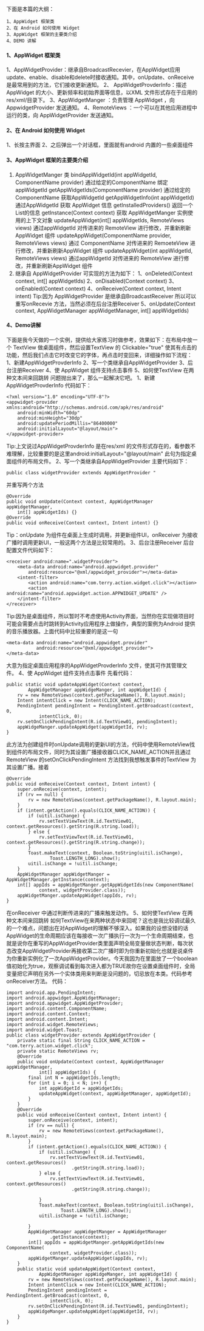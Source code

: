 下面是本篇的大纲：
```  
1、AppWidget 框架类
2、在 Android 如何使用 Widget
3、AppWidget 框架的主要类介绍
4、DEMO 讲解
```
#### 1、AppWidget 框架类
1、AppWidgetProvider：继承自BroadcastRecevier，在AppWidget应用update、enable、disable和delete时接收通知。其中，onUpdate、onReceive 是最常用到的方法，它们接收更新通知。
2、 AppWidgetProvderInfo：描述 AppWidget 的大小、更新频率和初始界面等信息，以XML 文件形式存在于应用的 res/xml/目录下。
3、AppWidgetManger ：负责管理 AppWidget ，向 AppwidgetProvider 发送通知。
4、RemoteViews ：一个可以在其他应用进程中运行的类，向 AppWidgetProvider 发送通知。 
#### 2、在 Android 如何使用 Widget 
1、长按主界面
2、之后弹出一个对话框，里面就有android 内置的一些桌面组件
#### 3、AppWidget 框架的主要类介绍 
1) AppWidgetManger 类
bindAppWidgetId(int appWidgetId, ComponentName provider)
通过给定的ComponentName 绑定appWidgetId
getAppWidgetIds(ComponentName provider)
通过给定的ComponentName 获取AppWidgetId
getAppWidgetInfo(int appWidgetId)
通过AppWidgetId 获取 AppWidget 信息
getInstalledProviders()
返回一个List<AppWidgetProviderInfo>的信息
getInstance(Context context)
获取 AppWidgetManger 实例使用的上下文对象
updateAppWidget(int[] appWidgetIds, RemoteViews views)
通过appWidgetId 对传进来的 RemoteView 进行修改，并重新刷新AppWidget 组件
updateAppWidget(ComponentName provider, RemoteViews views)
通过 ComponentName 对传进来的 RemoeteView 进行修改，并重新刷新AppWidget 组件
updateAppWidget(int appWidgetId, RemoteViews views)
通过appWidgetId 对传进来的 RemoteView 进行修改，并重新刷新AppWidget 组件
2) 继承自 AppWidgetProvider 可实现的方法为如下：
1、onDeleted(Context context, int[] appWidgetIds)
2、onDisabled(Context context)
3、onEnabled(Context context)
4、onReceive(Context context, Intent intent)
Tip:因为 AppWidgetProvider 是继承自BroadcastReceiver  所以可以重写onRecevie 方法，当然必须在后台注册Receiver
5、onUpdate(Context context, AppWidgetManager appWidgetManager, int[] appWidgetIds) 
#### 4、Demo讲解
下面是我今天做的一个实例，提供给大家练习时做参考，效果如下：在布局中放一个 TextView 做桌面组件，然后设置TextView 的 Clickable="true" 使其有点击的功能，然后我们点击它时改变它的字体，再点击时变回来，详细操作如下流程：
1、新建AppWidgetProvderInfo
2、写一个类继承自AppWidgetProvider
3、后台注册Receiver
4、使 AppWidget 组件支持点击事件
5、如何使TextView 在两种文本间来回跳转 
问题抛出来了，那么一起解决它吧。
1、新建AppWidgetProvderInfo
代码如下：
```  
<?xml version="1.0" encoding="UTF-8"?>
<appwidget-provider xmlns:android="http://schemas.android.com/apk/res/android"
    android:minWidth="60dp"
    android:minHeight="30dp"
    android:updatePeriodMillis="86400000"
    android:initialLayout="@layout/main">
</appwidget-provider> 
```
Tip:上文说过AppWidgetProvderInfo 是在res/xml 的文件形式存在的，看参数不难理解，比较重要的是这里android:initialLayout="@layout/main" 此句为指定桌面组件的布局文件。
2、写一个类继承自AppWidgetProvider
主要代码如下：
```  
public class widgetProvider extends AppWidgetProvider "
```
并重写两个方法
```  
@Override
public void onUpdate(Context context, AppWidgetManager appWidgetManager,
	int[] appWidgetIds) {}
@Override
public void onReceive(Context context, Intent intent) {} 
```
Tip：onUpdate 为组件在桌面上生成时调用，并更新组件UI，onReceiver 为接收广播时调用更新UI，一般这两个方法是比较常用的。
3、后台注册Receiver
后台配置文件代码如下：
```  
<receiver android:name=".widgetProvider">
	<meta-data android:name="android.appwidget.provider"
		android:resource="@xml/appwidget_provider"></meta-data>
	<intent-filter>
		<action android:name="com.terry.action.widget.click"></action>
		<action android:name="android.appwidget.action.APPWIDGET_UPDATE" />
	</intent-filter>
</receiver> 
```
Tip:因为是桌面组件，所以暂时不考虑使用Activity界面，当然你在实现做项目时可能会需要点击时跳转到Activity应用程序上做操作，典型的案例为Android  提供的音乐播放器。上面代码中比较重要的是这一句
```  
<meta-data android:name="android.appwidget.provider"  			
		   android:resource="@xml/appwidget_provider">
</meta-data>
```
大意为指定桌面应用程序的AppWidgetProvderInfo 文件，使其可作其管理文件。
4、使 AppWidget 组件支持点击事件
先看代码：
```  
public static void updateAppWidget(Context context,
		AppWidgetManager appWidgeManger, int appWidgetId) {
	rv = new RemoteViews(context.getPackageName(), R.layout.main);
	Intent intentClick = new Intent(CLICK_NAME_ACTION);
	PendingIntent pendingIntent = PendingIntent.getBroadcast(context, 0,
			intentClick, 0);
	rv.setOnClickPendingIntent(R.id.TextView01, pendingIntent);
	appWidgeManger.updateAppWidget(appWidgetId, rv);
}
```
此方法为创建组件时onUpdate调用的更新UI的方法，代码中使用RemoteView找到组件的布局文件，同时为其设置广播接收器CLICK_NAME_ACTION并且通过RemoteView 的setOnClickPendingIntent 方法找到我想触发事件的TextView 为其设置广播。接着
```  
@Override
public void onReceive(Context context, Intent intent) {
	super.onReceive(context, intent);
	if (rv == null) {
		rv = new RemoteViews(context.getPackageName(), R.layout.main);
	}
	if (intent.getAction().equals(CLICK_NAME_ACTION)) {
		if (uitil.isChange) {
			rv.setTextViewText(R.id.TextView01, context.getResources().getString(R.string.load));
		} else {
			rv.setTextViewText(R.id.TextView01, context.getResources().getString(R.string.change));
		}
		Toast.makeText(context, Boolean.toString(uitil.isChange),
				Toast.LENGTH_LONG).show();
		uitil.isChange = !uitil.isChange;
	}
	AppWidgetManager appWidgetManger = AppWidgetManager.getInstance(context);
	int[] appIds = appWidgetManger.getAppWidgetIds(new ComponentName(
			context, widgetProvider.class));
	appWidgetManger.updateAppWidget(appIds, rv);
} 
```
在onReceiver 中通过判断传进来的广播来触发动作。
5、如何使TextView 在两种文本间来回跳转
如何TextView在来两种状态中来回呢？这也是我比较调试最久的一个难点，问题出在对AppWidget的理解不够深入。如果我的设想没错的话AppWidget的生命周期应该在每接收一次广播执行一次为一个生命周期结束，也就是说你在重写的AppWidgetProvider类里面声明全局变量做状态判断，每次状态改变AppWidgetProvider再接收第二次广播时即为你重新初始化也就是说桌件为你重新实例化了一次AppWidgetProvider。今天我因为在里面放了一个boolean值初始化为true，观察调试看到每次进入都为TRUE故你在设置桌面组件时，全局变量把它声明在另外一个实体类用来判断是没问题的，切忌放在本类。代码参考onReceiver方法。
代码：
```  
import android.app.PendingIntent;
import android.appwidget.AppWidgetManager;
import android.appwidget.AppWidgetProvider;
import android.content.ComponentName;
import android.content.Context;
import android.content.Intent;
import android.widget.RemoteViews;
import android.widget.Toast;
public class widgetProvider extends AppWidgetProvider {
	private static final String CLICK_NAME_ACTION = "com.terry.action.widget.click";
	private static RemoteViews rv;
	@Override
	public void onUpdate(Context context, AppWidgetManager appWidgetManager,
			int[] appWidgetIds) {
		final int N = appWidgetIds.length;
		for (int i = 0; i < N; i++) {
			int appWidgetId = appWidgetIds;
			updateAppWidget(context, appWidgetManager, appWidgetId);
		}
	}
	@Override
	public void onReceive(Context context, Intent intent) {
		super.onReceive(context, intent);
		if (rv == null) {
			rv = new RemoteViews(context.getPackageName(), R.layout.main);
		}
		if (intent.getAction().equals(CLICK_NAME_ACTION)) {
			if (uitil.isChange) {
				rv.setTextViewText(R.id.TextView01, context.getResources()
						.getString(R.string.load));
			} else {
				rv.setTextViewText(R.id.TextView01, context.getResources()
						.getString(R.string.change));

			}
			Toast.makeText(context, Boolean.toString(uitil.isChange),
					Toast.LENGTH_LONG).show();
			uitil.isChange = !uitil.isChange;

		}
		AppWidgetManager appWidgetManger = AppWidgetManager
				.getInstance(context);
		int[] appIds = appWidgetManger.getAppWidgetIds(new ComponentName(
				context, widgetProvider.class));
		appWidgetManger.updateAppWidget(appIds, rv);
	}
	public static void updateAppWidget(Context context,
			AppWidgetManager appWidgeManger, int appWidgetId) {
		rv = new RemoteViews(context.getPackageName(), R.layout.main);
		Intent intentClick = new Intent(CLICK_NAME_ACTION);
		PendingIntent pendingIntent = PendingIntent.getBroadcast(context, 0,
				intentClick, 0);
		rv.setOnClickPendingIntent(R.id.TextView01, pendingIntent);
		appWidgeManger.updateAppWidget(appWidgetId, rv);
	}
}
```